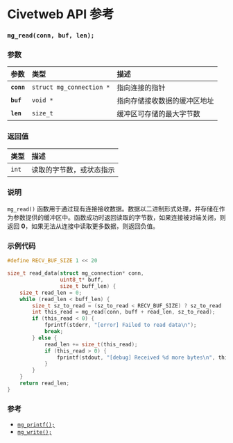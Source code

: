 # Civetweb API 参考

### `mg_read(conn, buf, len);`

### 参数

| 参数 | 类型 | 描述 |
| :--- | :--- | :--- |
| **`conn`** | `struct mg_connection *` | 指向连接的指针 |
| **`buf`** | `void *` | 指向存储接收数据的缓冲区地址 |
| **`len`** | `size_t` | 缓冲区可存储的最大字节数 |

### 返回值

| 类型 | 描述 |
| :--- | :--- |
| `int` | 读取的字节数，或状态指示 |

### 说明

`mg_read()` 函数用于通过现有连接接收数据。数据以二进制形式处理，并存储在作为参数提供的缓冲区中。函数成功时返回读取的字节数，如果连接被对端关闭，则返回 **0**，如果无法从连接中读取更多数据，则返回负值。

### 示例代码

```c
#define RECV_BUF_SIZE 1 << 20

size_t read_data(struct mg_connection* conn,
                 uint8_t* buff,
                 size_t buff_len) {
    size_t read_len = 0;
    while (read_len < buff_len) {
        size_t sz_to_read = (sz_to_read < RECV_BUF_SIZE) ? sz_to_read : RECV_BUF_SIZE;
        int this_read = mg_read(conn, buff + read_len, sz_to_read);
        if (this_read < 0) {
            fprintf(stderr, "[error] Failed to read data\n");
            break;
        } else {
            read_len += size_t(this_read);
            if (this_read > 0) {
                fprintf(stdout, "[debug] Received %d more bytes\n", this_read);
            }
        }
    }
    return read_len;
}
```

### 参考

* [`mg_printf();`](mg_printf.md)
* [`mg_write();`](mg_write.md)